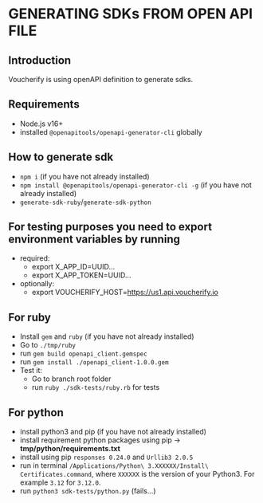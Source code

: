 # GENERATING SDKs FROM OPEN API FILE

## Introduction

Voucherify is using openAPI definition to generate sdks.

## Requirements

- Node.js v16+
- installed `@openapitools/openapi-generator-cli` globally

## How to generate sdk

- `npm i` (if you have not already installed)
- `npm install @openapitools/openapi-generator-cli -g` (if you have not already installed)
- `generate-sdk-ruby`/`generate-sdk-python`

## For testing purposes you need to export environment variables by running

- required:
  - export X_APP_ID=UUID...
  - export X_APP_TOKEN=UUID...
- optionally:
  - export VOUCHERIFY_HOST=https://us1.api.voucherify.io

## For ruby

- Install `gem` and `ruby` (if you have not already installed)
- Go to `./tmp/ruby`
- run `gem build openapi_client.gemspec`
- run `gem install ./openapi_client-1.0.0.gem`
- Test it:
  - Go to branch root folder
  - run `ruby ./sdk-tests/ruby.rb` for tests

## For python

- install python3 and pip (if you have not already installed)
- install requirement python packages using pip -> **tmp/python/requirements.txt**
- install using pip `responses 0.24.0` and `Urllib3 2.0.5`
- run in terminal `/Applications/Python\ 3.XXXXXX/Install\ Certificates.command`, where `XXXXXX` is the version of your Python3. For example `3.12` for `3.12.0`.
- run `python3 sdk-tests/python.py` (fails...)
